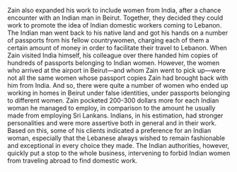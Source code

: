 Zain also expanded his work to include women from India, after a chance encounter with an Indian man in Beirut. Together, they decided they could work to promote the idea of Indian domestic workers coming to Lebanon. The Indian man went back to his native land and got his hands on a number of passports from his fellow countrywomen, charging each of them a certain amount of money in order to facilitate their travel to Lebanon. When Zain visited India himself, his colleague over there handed him copies of hundreds of passports belonging to Indian women. However, the women who arrived at the airport in Beirut—and whom Zain went to pick up—were not all the same women whose passport copies Zain had brought back with him from India. And so, there were quite a number of women who ended up working in homes in Beirut under false identities, under passports belonging to different women. Zain pocketed 200-300 dollars more for each Indian woman he managed to employ, in comparison to the amount he usually made from employing Sri Lankans. Indians, in his estimation, had stronger personalities and were more assertive both in general and in their work. Based on this, some of his clients indicated a preference for an Indian woman, especially that the Lebanese always wished to remain fashionable and exceptional in every choice they made. The Indian authorities, however, quickly put a stop to the whole business, intervening to forbid Indian women from traveling abroad to find domestic work.
